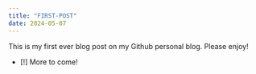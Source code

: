 ```yaml
---
title: "FIRST-POST"
date: 2024-05-07
---
```

This is my first ever blog post on my Github personal blog. Please enjoy! 
* [!] More to come!
